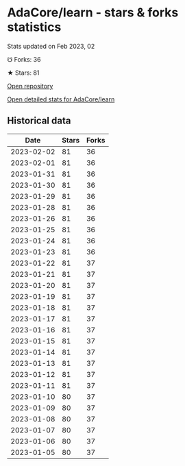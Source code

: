 # AdaCore/learn - stars & forks statistics

Stats updated on Feb 2023, 02

☋ Forks: 36

★ Stars: 81

[Open repository](https://github.com/AdaCore/learn)

[Open detailed stats for AdaCore/learn](https://reviewgithub.com/rep/AdaCore/learn)

## Historical data
| Date | Stars | Forks |
|------|-------|-------|
| 2023-02-02 | 81 | 36 | 
| 2023-02-01 | 81 | 36 | 
| 2023-01-31 | 81 | 36 | 
| 2023-01-30 | 81 | 36 | 
| 2023-01-29 | 81 | 36 | 
| 2023-01-28 | 81 | 36 | 
| 2023-01-26 | 81 | 36 | 
| 2023-01-25 | 81 | 36 | 
| 2023-01-24 | 81 | 36 | 
| 2023-01-23 | 81 | 36 | 
| 2023-01-22 | 81 | 37 | 
| 2023-01-21 | 81 | 37 | 
| 2023-01-20 | 81 | 37 | 
| 2023-01-19 | 81 | 37 | 
| 2023-01-18 | 81 | 37 | 
| 2023-01-17 | 81 | 37 | 
| 2023-01-16 | 81 | 37 | 
| 2023-01-15 | 81 | 37 | 
| 2023-01-14 | 81 | 37 | 
| 2023-01-13 | 81 | 37 | 
| 2023-01-12 | 81 | 37 | 
| 2023-01-11 | 81 | 37 | 
| 2023-01-10 | 80 | 37 | 
| 2023-01-09 | 80 | 37 | 
| 2023-01-08 | 80 | 37 | 
| 2023-01-07 | 80 | 37 | 
| 2023-01-06 | 80 | 37 | 
| 2023-01-05 | 80 | 37 | 

